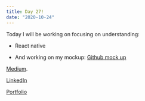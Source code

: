 ```yaml
---
title: Day 27!
date: "2020-10-24"
---
```


Today I will be working on focusing on understanding: 

- React native

- And working on my mockup:
[Github mock up](https://github.com/jokale/mock-up)





[Medium](https://medium.com/@kalemajoanna).

[LinkedIn](https://www.linkedin.com/in/joanna-e-kalema-a5a5b4136/)

[Portfolio](https://joannathedeveloper.netlify.app/)

